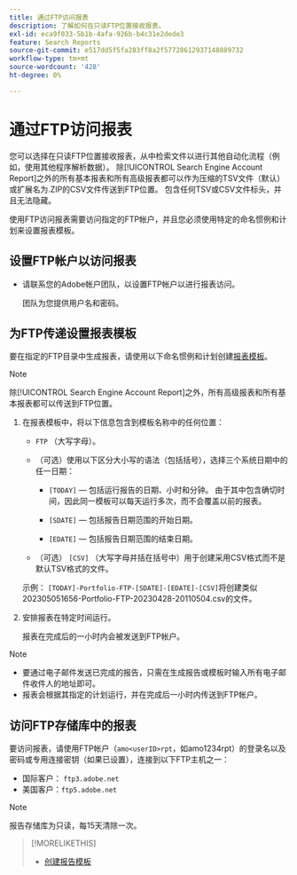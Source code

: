 ```yaml
---
title: 通过FTP访问报表
description: 了解如何在只读FTP位置接收报表。
exl-id: eca9f033-5b1b-4afa-926b-b4c31e2dede3
feature: Search Reports
source-git-commit: e517dd5f5fa283ff8a2f57728612937148889732
workflow-type: tm+mt
source-wordcount: '428'
ht-degree: 0%

---
```


# 通过FTP访问报表

您可以选择在只读FTP位置接收报表，从中检索文件以进行其他自动化流程（例如，使用其他程序解析数据）。 除[!UICONTROL Search Engine Account Report]之外的所有基本报表和所有高级报表都可以作为压缩的TSV文件（默认）或扩展名为.ZIP的CSV文件传送到FTP位置。 包含任何TSV或CSV文件标头，并且无法隐藏。

使用FTP访问报表需要访问指定的FTP帐户，并且您必须使用特定的命名惯例和计划来设置报表模板。

## 设置FTP帐户以访问报表

* 请联系您的Adobe帐户团队，以设置FTP帐户以进行报表访问。

  团队为您提供用户名和密码。

## 为FTP传递设置报表模板

要在指定的FTP目录中生成报表，请使用以下命名惯例和计划创建[报表模板](templates/template-create.md)。

>[!NOTE]
>
>除[!UICONTROL Search Engine Account Report]之外，所有高级报表和所有基本报表都可以传送到FTP位置。

1. 在报表模板中，将以下信息包含到模板名称中的任何位置：

   * `FTP` （大写字母）。

   * （可选）使用以下区分大小写的语法（包括括号），选择三个系统日期中的任一日期：

      * `[TODAY]` — 包括运行报告的日期、小时和分钟。 由于其中包含确切时间，因此同一模板可以每天运行多次，而不会覆盖以前的报表。

      * `[SDATE]` — 包括报告日期范围的开始日期。

      * `[EDATE]` — 包括报告日期范围的结束日期。

   * （可选） `[CSV]` （大写字母并括在括号中）用于创建采用CSV格式而不是默认TSV格式的文件。

   示例： `[TODAY]-Portfolio-FTP-[SDATE]-[EDATE]-[CSV]`将创建类似202305051656-Portfolio-FTP-20230428-20110504.csv的文件。

1. 安排报表在特定时间运行。

   报表在完成后的一小时内会被发送到FTP帐户。

>[!NOTE]
>
>* 要通过电子邮件发送已完成的报告，只需在生成报告或模板时输入所有电子邮件收件人的地址即可。
>* 报表会根据其指定的计划运行，并在完成后一小时内传送到FTP帐户。

## 访问FTP存储库中的报表

要访问报表，请使用FTP帐户（`amo<userID>rpt`，如amo1234rpt）的登录名以及密码或专用连接密钥（如果已设置），连接到以下FTP主机之一：

* 国际客户： `ftp3.adobe.net`
* 美国客户：`ftp5.adobe.net`

>[!NOTE]
>
>报告存储库为只读，每15天清除一次。


>[!MORELIKETHIS]
>
>* [创建报告模板](/help/search-social-commerce/reports/automation/templates/template-create.md)

